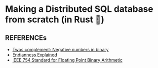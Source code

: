 # Making a Distributed SQL database from scratch (in Rust 🗿)

## REFERENCEs

- [Twos complement: Negative numbers in binary](https://www.youtube.com/watch?v=J4xQ1eByfoauAPqX)
- [Endianness Explained](https://www.youtube.com/watch?v=H1vYHjTxY835YDh5)
- [IEEE 754 Standard for Floating Point Binary Arithmetic](https://www.youtube.com/watch?v=RuKkePyo9zk)
